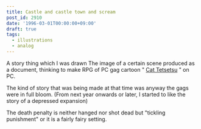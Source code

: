 ```yaml
---
title: Castle and castle town and scream
post_id: 2910
date: '1996-03-01T00:00:00+09:00'
draft: true
tags:
  - illustrations
  - analog
---
```


A story thing which I was drawn The image of a certain scene produced as a document, thinking to make RPG of PC gag cartoon " [Cat Tetsetsu](https://danmaq.com/cats_story) " on PC.

The kind of story that was being made at that time was anyway the gags were in full bloom. (From next year onwards or later, I started to like the story of a depressed expansion)

The death penalty is neither hanged nor shot dead but "tickling punishment" or it is a fairly fairy setting.
